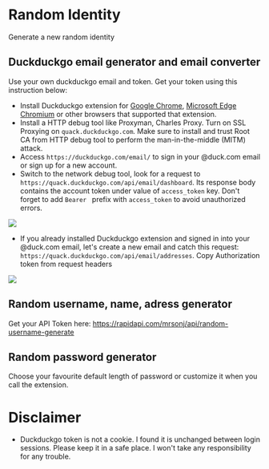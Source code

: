 # Random Identity

Generate a new random identity

## Duckduckgo email generator and email converter

Use your own duckduckgo email and token. Get your token using this instruction below:
- Install Duckduckgo extension for [Google Chrome](https://chrome.google.com/webstore/detail/duckduckgo-privacy-essent/bkdgflcldnnnapblkhphbgpggdiikppg), [Microsoft Edge Chromium](https://microsoftedge.microsoft.com/addons/detail/duckduckgo-privacy-essent/caoacbimdbbljakfhgikoodekdnlcgpk?city=Lynchburg) or other browsers that supported that extension.
- Install a HTTP debug tool like Proxyman, Charles Proxy. Turn on SSL Proxying on `quack.duckduckgo.com`. Make sure to install and trust Root CA from HTTP debug tool to perform the man-in-the-middle (MITM) attack.
- Access `https://duckduckgo.com/email/` to sign in your @duck.com email or sign up for a new account.
- Switch to the network debug tool, look for a request to `https://quack.duckduckgo.com/api/email/dashboard`. Its response body contains the account token under value of `access_token` key. Don't forget to add `Bearer ` prefix with `access_token` to avoid unauthorized errors.

![](https://i.imgur.com/VN3ZpVu.jpeg)

- If you already installed Duckduckgo extension and signed in into your @duck.com email, let's create a new email and catch this request: `https://quack.duckduckgo.com/api/email/addresses`. Copy Authorization token from request headers

![](https://i.imgur.com/IPOKBiA.jpeg)


## Random username, name, adress generator

Get your API Token here: https://rapidapi.com/mrsonj/api/random-username-generate

## Random password generator

Choose your favourite default length of password or customize it when you call the extension.

# Disclaimer
- Duckduckgo token is not a cookie. I found it is unchanged between login sessions. Please keep it in a safe place. I won't take any responsibility for any trouble.

